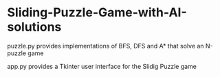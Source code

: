 # Sliding-Puzzle-Game-with-AI-solutions

puzzle.py provides implementations of BFS, DFS and A* that solve an N-puzzle game

app.py provides a Tkinter user interface for the Slidig Puzzle game

